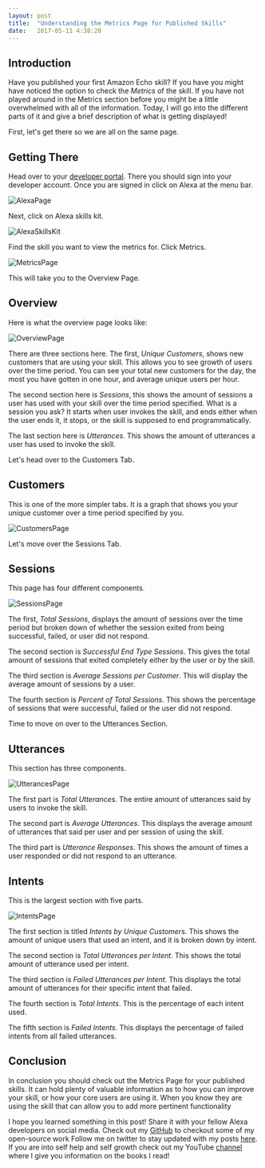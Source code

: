 ---layout: post
title:  "Understanding the Metrics Page for Published Skills"
date:   2017-05-11 4:38:20 
---## Introduction Have you published your first Amazon Echo skill? If you have you might have noticed the option to check the *Metrics* of the skill.  If you have not played around in the Metrics section before you might be a little overwhelmed with all of the information.  Today, I will go into the different parts of it and give a brief description of what is getting displayed!First, let's get there so we are all on the same page.## Getting ThereHead over to your [developer portal][devPortal].  There you should sign into your developer account.  Once you are signed in click on Alexa at the menu bar.![AlexaPage](/assets/understanding-metrics/alexa-button.png) Next, click on Alexa skills kit.  ![AlexaSkillsKit](/assets/understanding-metrics/alexa-skills-kit.png)  Find the skill you want to view the metrics for. Click Metrics.   ![MetricsPage](/assets/understanding-metrics/metrics.png)   This will take you to the Overview Page.## OverviewHere is what the overview page looks like:![OverviewPage](/assets/understanding-metrics/overview.png)There are three sections here. The first, *Unique Customers*, shows new customers that are using your skill.  This allows you to see growth of users over the time period. You can see your total new customers for the day, the most you have gotten in one hour, and average unique users per hour.  The second section here is *Sessions*, this shows the amount of sessions a user has used with your skill over the time period specified.  What is a session you ask? It starts when user invokes the skill, and ends either when the user ends it, it stops, or the skill is supposed to end programmatically.The last section here is *Utterances*.  This shows the amount of utterances a user has used to invoke the skill.Let's head over to the Customers Tab.## CustomersThis is one of the more simpler tabs.  It is a graph that shows you your unique customer over a time period specified by you.![CustomersPage](/assets/understanding-metrics/customers.png)Let's move over the Sessions Tab.## SessionsThis page has four different components.![SessionsPage](/assets/understanding-metrics/sessions.png)The first, *Total Sessions*, displays the amount of sessions over the time period but broken down of whether the session exited from being successful, failed, or user did not respond.  The second section is *Successful End Type Sessions*.  This gives the total amount of sessions that exited completely either by the user or by the skill.  The third section is *Average Sessions per Customer*.  This will display the average amount of sessions by a user.The fourth section is *Percent of Total Sessions*.  This shows the percentage of sessions that were successful, failed or the user did not respond.Time to move on over to the Utterances Section.## UtterancesThis section has three components. ![UtterancesPage](/assets/understanding-metrics/utterances.png)The first part is *Total Utterances*. The entire amount of utterances said by users to invoke the skill.The second part is *Average Utterances*.  This displays the average amount of utterances that said per user and per session of using the skill.The third part is *Utterance Responses*.  This shows the amount of times a user responded or did not respond to an utterance.## Intents This is the largest section with five parts.![IntentsPage](/assets/understanding-metrics/intents.png)The first section is titled *Intents by Unique Customers*.  This shows the amount of unique users that used an intent, and it is broken down by intent.The second section is *Total Utterances per Intent*.  This shows the total amount of utterance used per intent.The third section is *Failed Utterances per Intent*.  This displays the total amount of utterances for their specific intent that failed.The fourth section is *Total Intents*.  This is the percentage of each intent used.The fifth section is *Failed Intents*.  This displays the percentage of failed intents from all failed utterances.## ConclusionIn conclusion you should check out the Metrics Page for your published skills.  It can hold plenty of valuable information as to how you can improve your skill, or how your core users are using it.  When you know they are using the skill that can allow you to add more pertinent functionalityI hope you learned something in this post! Share it with your fellow Alexa developers on social media. Check out my [GitHub][gitHub] to checkout some of my open-source work Follow me on twitter to stay updated with my posts [here][twitter].  If you are into self help and self growth check out my YouTube [channel][youtube] where I give you information on the books I read! [devPortal]: https://developer.amazon.com/[gitHub]: https://github.com/acucciniello[twitter]: https://twitter.com/antocucciniello/[youtube]: https://www.youtube.com/channel/UC8icMMql5SjCaXXMvILGIUA 
